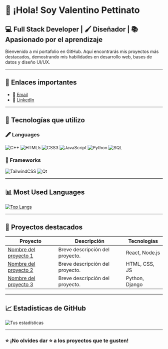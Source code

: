 # 👋 ¡Hola! Soy Valentino Pettinato

## 💻 Full Stack Developer | 🖌️ Diseñador | 📚 Apasionado por el aprendizaje

Bienvenido a mi portafolio en GitHub. Aquí encontrarás mis proyectos más destacados, demostrando mis habilidades en desarrollo web, bases de datos y diseño UI/UX.

---

## 🔗 Enlaces importantes

- 📧 [Email](mailto:valentinopettinato@gmail.com)  
- 💼 [LinkedIn](https://www.linkedin.com/in/valentino-pettinato-8355582a5)  

---

## 🚀 Tecnologías que utilizo

### 🖋 Languages
![C++](https://img.shields.io/badge/C%2B%2B-00599C?style=for-the-badge&logo=c%2B%2B&logoColor=white)
![HTML5](https://img.shields.io/badge/HTML5-E34F26?style=for-the-badge&logo=html5&logoColor=white)
![CSS3](https://img.shields.io/badge/CSS3-1572B6?style=for-the-badge&logo=css3&logoColor=white)
![JavaScript](https://img.shields.io/badge/JavaScript-323330?style=for-the-badge&logo=javascript&logoColor=F7DF1E)
![Python](https://img.shields.io/badge/Python-3776AB?style=for-the-badge&logo=python&logoColor=white)
![SQL](https://img.shields.io/badge/SQL-4479A1?style=for-the-badge&logo=postgresql&logoColor=white)



### 🧰 Frameworks
![TailwindCSS](https://img.shields.io/badge/TailwindCSS-06B6D4?style=for-the-badge&logo=tailwindcss&logoColor=white)
![Qt](https://img.shields.io/badge/Qt-41CD52?style=for-the-badge&logo=qt&logoColor=white)


---

## 📊 Most Used Languages

[![Top Langs](https://github-readme-stats.vercel.app/api/top-langs/?username=Petti23&layout=compact&theme=tokyonight)](https://github.com/TU_USUARIO)

---

## 📁 Proyectos destacados

| Proyecto | Descripción | Tecnologías |
|---------|-------------|--------------|
| [Nombre del proyecto 1](https://github.com/tuusuario/proyecto1) | Breve descripción del proyecto. | React, Node.js |
| [Nombre del proyecto 2](https://github.com/tuusuario/proyecto2) | Breve descripción del proyecto. | HTML, CSS, JS |
| [Nombre del proyecto 3](https://github.com/tuusuario/proyecto3) | Breve descripción del proyecto. | Python, Django |

---

## 📈 Estadísticas de GitHub

![Tus estadísticas](https://github-readme-stats.vercel.app/api?username=tuusuario&show_icons=true&theme=radical)

---

### ⭐ ¡No olvides dar ⭐ a los proyectos que te gusten!
